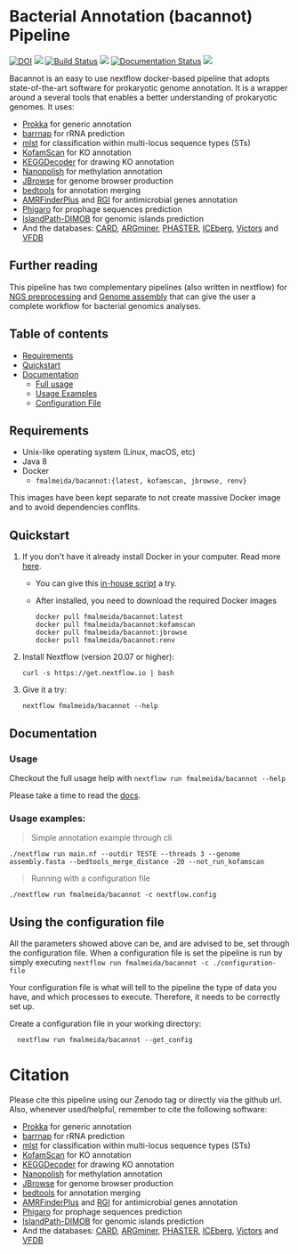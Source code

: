 # Bacterial Annotation (bacannot) Pipeline

[![DOI](https://zenodo.org/badge/217119558.svg)](https://zenodo.org/badge/latestdoi/217119558) ![](https://img.shields.io/github/v/release/fmalmeida/bacannot) [![Build Status](https://travis-ci.com/fmalmeida/bacannot.svg?branch=master)](https://travis-ci.com/fmalmeida/bacannot) ![](https://img.shields.io/docker/cloud/build/fmalmeida/bacannot) [![Documentation Status](https://readthedocs.org/projects/bacannot/badge/?version=latest)](https://bacannot.readthedocs.io/en/latest/?badge=latest) ![](https://img.shields.io/badge/Nextflow-v20.01-yellowgreen)

Bacannot is an easy to use nextflow docker-based pipeline that adopts state-of-the-art software for prokaryotic genome annotation. It is a wrapper around a several tools that enables a better understanding of prokaryotic genomes. It uses:

* [Prokka](https://github.com/tseemann/prokka) for generic annotation
* [barrnap](https://github.com/tseemann/barrnap) for rRNA prediction
* [mlst](https://github.com/tseemann/mlst) for classification within multi-locus sequence types (STs)
* [KofamScan](https://github.com/takaram/kofam_scan) for KO annotation
* [KEGGDecoder](https://github.com/bjtully/BioData/tree/master/KEGGDecoder) for drawing KO annotation
* [Nanopolish](https://github.com/jts/nanopolish) for methylation annotation
* [JBrowse](http://jbrowse.org/) for genome browser production
* [bedtools](https://bedtools.readthedocs.io/en/latest/) for annotation merging
* [AMRFinderPlus](https://github.com/ncbi/amr/wiki) and [RGI](https://github.com/arpcard/rgi) for antimicrobial genes annotation
* [Phigaro](https://github.com/bobeobibo/phigaro) for prophage sequences prediction
* [IslandPath-DIMOB](https://github.com/brinkmanlab/islandpath) for genomic islands prediction
* And the databases: [CARD](https://card.mcmaster.ca/analyze/rgi), [ARGminer](https://bench.cs.vt.edu/argminer/#/classify;gene_id=A0A0Z8UZL1), [PHASTER](https://phaster.ca/), [ICEberg](https://academic.oup.com/nar/article/47/D1/D660/5165266), [Victors](http://www.phidias.us/victors/) and [VFDB](http://www.mgc.ac.cn/VFs/main.htm)

## Further reading

This pipeline has two complementary pipelines (also written in nextflow) for [NGS preprocessing](https://github.com/fmalmeida/ngs-preprocess) and [Genome assembly](https://github.com/fmalmeida/MpGAP) that can give the user a complete workflow for bacterial genomics analyses.

## Table of contents

* [Requirements](https://github.com/fmalmeida/bacannot#requirements)
* [Quickstart](https://github.com/fmalmeida/bacannot#quickstart)
* [Documentation](https://github.com/fmalmeida/bacannot#documentation)
  * [Full usage](https://github.com/fmalmeida/bacannot#usage)
  * [Usage Examples](https://github.com/fmalmeida/bacannot#usage-examples)
  * [Configuration File](https://github.com/fmalmeida/bacannot#using-the-configuration-file)

## Requirements

* Unix-like operating system (Linux, macOS, etc)
* Java 8
* Docker
  * `fmalmeida/bacannot:{latest, kofamscan, jbrowse, renv}`

This images have been kept separate to not create massive Docker image and to avoid dependencies conflits.

## Quickstart

1. If you don't have it already install Docker in your computer. Read more [here](https://docs.docker.com/).
    * You can give this [in-house script](https://github.com/fmalmeida/bioinfo/blob/master/dockerfiles/docker_install.sh) a try.
    * After installed, you need to download the required Docker images

          docker pull fmalmeida/bacannot:latest
          docker pull fmalmeida/bacannot:kofamscan
          docker pull fmalmeida/bacannot:jbrowse
          docker pull fmalmeida/bacannot:renv

2. Install Nextflow (version 20.07 or higher):

       curl -s https://get.nextflow.io | bash

3. Give it a try:

       nextflow fmalmeida/bacannot --help

## Documentation

### Usage

Checkout the full usage help with `nextflow run fmalmeida/bacannot --help`

Please take a time to read the [docs](https://bacannot.readthedocs.io/en/latest/?badge=latest).

### Usage examples:

> Simple annotation example through cli

    ./nextflow run main.nf --outdir TESTE --threads 3 --genome assembly.fasta --bedtools_merge_distance -20 --not_run_kofamscan

> Running with a configuration file

    ./nextflow run fmalmeida/bacannot -c nextflow.config

## Using the configuration file

All the parameters showed above can be, and are advised to be, set through the configuration file. When a configuration file is set the pipeline is run by simply executing `nextflow run fmalmeida/bacannot -c ./configuration-file`

Your configuration file is what will tell to the pipeline the type of data you have, and which processes to execute. Therefore, it needs to be correctly set up.

Create a configuration file in your working directory:

      nextflow run fmalmeida/bacannot --get_config

# Citation

Please cite this pipeline using our Zenodo tag or directly via the github url. Also, whenever used/helpful, remember to cite the following software:

* [Prokka](https://github.com/tseemann/prokka) for generic annotation
* [barrnap](https://github.com/tseemann/barrnap) for rRNA prediction
* [mlst](https://github.com/tseemann/mlst) for classification within multi-locus sequence types (STs)
* [KofamScan](https://github.com/takaram/kofam_scan) for KO annotation
* [KEGGDecoder](https://github.com/bjtully/BioData/tree/master/KEGGDecoder) for drawing KO annotation
* [Nanopolish](https://github.com/jts/nanopolish) for methylation annotation
* [JBrowse](http://jbrowse.org/) for genome browser production
* [bedtools](https://bedtools.readthedocs.io/en/latest/) for annotation merging
* [AMRFinderPlus](https://github.com/ncbi/amr/wiki) and [RGI](https://github.com/arpcard/rgi) for antimicrobial genes annotation
* [Phigaro](https://github.com/bobeobibo/phigaro) for prophage sequences prediction
* [IslandPath-DIMOB](https://github.com/brinkmanlab/islandpath) for genomic islands prediction
* And the databases: [CARD](https://card.mcmaster.ca/analyze/rgi), [ARGminer](https://bench.cs.vt.edu/argminer/#/classify;gene_id=A0A0Z8UZL1), [PHASTER](https://phaster.ca/), [ICEberg](https://academic.oup.com/nar/article/47/D1/D660/5165266), [Victors](http://www.phidias.us/victors/) and [VFDB](http://www.mgc.ac.cn/VFs/main.htm)
